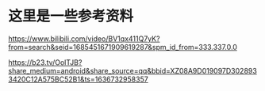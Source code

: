 # 这里是一些参考资料

https://www.bilibili.com/video/BV1qx411Q7yK?from=search&seid=1685451671909619287&spm_id_from=333.337.0.0

https://b23.tv/OolTJB?share_medium=android&share_source=qq&bbid=XZ08A9D019097D3028933420C12A575BC52B1&ts=1636732958357
